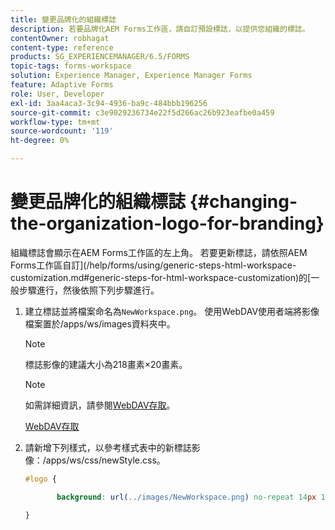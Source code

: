 ```yaml
---
title: 變更品牌化的組織標誌
description: 若要品牌化AEM Forms工作區，請自訂預設標誌，以提供您組織的標誌。
contentOwner: robhagat
content-type: reference
products: SG_EXPERIENCEMANAGER/6.5/FORMS
topic-tags: forms-workspace
solution: Experience Manager, Experience Manager Forms
feature: Adaptive Forms
role: User, Developer
exl-id: 3aa4aca3-3c94-4936-ba9c-484bbb196256
source-git-commit: c3e9029236734e22f5d266ac26b923eafbe0a459
workflow-type: tm+mt
source-wordcount: '119'
ht-degree: 0%

---
```


# 變更品牌化的組織標誌 {#changing-the-organization-logo-for-branding}

組織標誌會顯示在AEM Forms工作區的左上角。 若要更新標誌，請依照AEM Forms工作區自訂](/help/forms/using/generic-steps-html-workspace-customization.md#generic-steps-for-html-workspace-customization)的[一般步驟進行，然後依照下列步驟進行。

1. 建立標誌並將檔案命名為`NewWorkspace.png`。 使用WebDAV使用者端將影像檔案置於/apps/ws/images資料夾中。

   >[!NOTE]
   >
   >標誌影像的建議大小為218畫素×20畫素。

   >[!NOTE]
   >
   >如需詳細資訊，請參閱[WebDAV存取](https://experienceleague.adobe.com/docs/experience-manager-65-lts/administering/contentmanagement/webdav-access.html?lang=en)。

   [WebDAV存取](https://experienceleague.adobe.com/docs/experience-manager-65-lts/administering/contentmanagement/webdav-access.html?lang=en)

1. 請新增下列樣式，以參考樣式表中的新標誌影像：/apps/ws/css/newStyle.css。

   ```css
   #logo {
   
          background: url(../images/NewWorkspace.png) no-repeat 14px 11px;
   
   }
   ```
